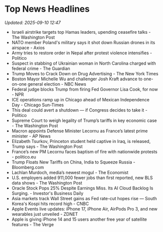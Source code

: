 # Top News Headlines

_Updated: 2025-09-10 12:47_

- Israeli airstrike targets top Hamas leaders, upending ceasefire talks - The Washington Post
- NATO member Poland's military says it shot down Russian drones in its airspace - Axios
- Army tries to restore order in Nepal after protest violence intensifies - Politico
- Suspect in stabbing of Ukrainian woman in North Carolina charged with federal crime - The Guardian
- Trump Moves to Crack Down on Drug Advertising - The New York Times
- Boston Mayor Michelle Wu and challenger Josh Kraft advance to one-on-one general election - NBC News
- Federal judge blocks Trump from firing Fed Governor Lisa Cook, for now - NPR
- ICE operations ramp up in Chicago ahead of Mexican Independence Day - Chicago Sun-Times
- This deal could avert a shutdown — if Congress decides to take it - Politico
- Supreme Court to weigh legality of Trump’s tariffs in key economic case - The Washington Post
- Macron appoints Defense Minister Lecornu as France’s latest prime minister - AP News
- Elizabeth Tsurkov, Princeton student held captive in Iraq, is released, Trump says - The Washington Post
- France’s new PM Lecornu faces baptism of fire with nationwide protests - politico.eu
- Trump Floats New Tariffs on China, India to Squeeze Russia - Bloomberg.com
- Lachlan Murdoch, media’s newest mogul - The Economist
- U.S. employers added 911,000 fewer jobs than first reported, new BLS data shows - The Washington Post
- Oracle Stock Pops 25% Despite Earnings Miss. Its AI Cloud Backlog Is Surging. - Investor's Business Daily
- Asia markets track Wall Street gains as Fed rate-cut hopes rise — South Korea's Kospi hits record high - CNBC
- Apple Events live updates: iPhone 17, iPhone Air, AirPods Pro 3, and new wearables just unveiled - ZDNET
- Apple is giving iPhone 14 and 15 users another free year of satellite features - The Verge